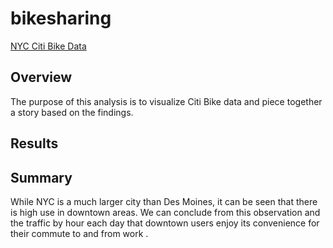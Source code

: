 # bikesharing

[NYC Citi Bike Data](https://public.tableau.com/app/profile/christopher.snead/viz/Bikesharing_16480965883090/NYCBikesharing?publish=yes)

## Overview
The purpose of this analysis is to visualize Citi Bike data and piece together a story based on the findings.

## Results


## Summary
While NYC is a much larger city than Des Moines, it can be seen that there is high use in downtown areas. We can conclude from this observation and the traffic by hour each day that downtown users enjoy its convenience for their commute to and from work .
